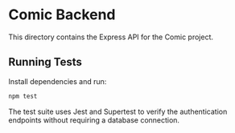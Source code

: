# Comic Backend

This directory contains the Express API for the Comic project.

## Running Tests

Install dependencies and run:

```bash
npm test
```

The test suite uses Jest and Supertest to verify the authentication endpoints without requiring a database connection.
